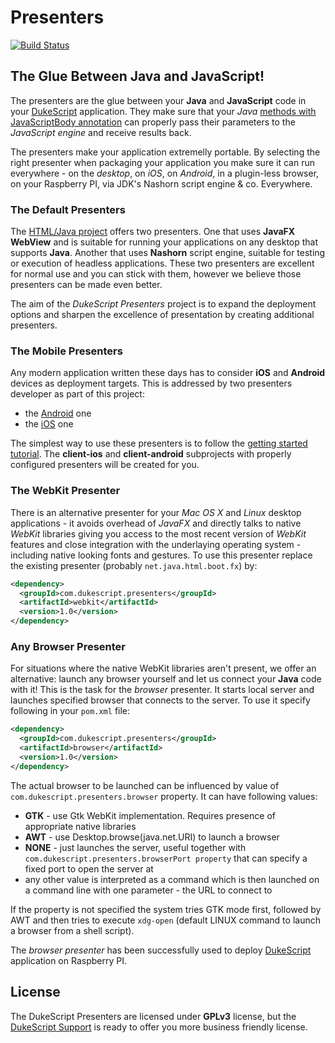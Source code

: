 # Presenters

[![Build Status](https://travis-ci.org/dukescript/dukescript-presenters.svg?branch=master)](https://travis-ci.org/dukescript/dukescript-presenters)

## The Glue Between Java and JavaScript!

The presenters are the glue between your **Java** and **JavaScript** code
in your [DukeScript](http://dukescript.com) application. 
They make sure that your *Java* [methods with JavaScriptBody annotation](http://bits.netbeans.org/html+java/1.3/net/java/html/js/package-summary.html)
can properly pass their parameters to the *JavaScript engine* and receive results back.

The presenters make your application extremelly portable. By selecting the right presenter
when packaging your application you make sure it can run everywhere - on the *desktop*,
on *iOS*, on *Android*, in a plugin-less browser, on your Raspberry PI, via JDK's
Nashorn script engine & co. Everywhere.

### The Default Presenters

The [HTML/Java project](http://bits.netbeans.org/html+java/) offers two presenters. One
that uses **JavaFX WebView** and is suitable for running your applications on any desktop
that supports **Java**. Another that uses **Nashorn** script engine, suitable for testing
or execution of headless applications. These two presenters are excellent for normal use
and you can stick with them, however we believe those presenters can be made even better.

The aim of the *DukeScript Presenters* project is to expand the deployment options 
and sharpen the excellence of presentation by creating additional presenters.

### The Mobile Presenters

Any modern application written these days has to consider **iOS** and **Android** devices
as deployment targets. This is addressed by two presenters developer as part of this project:
* the [Android](https://github.com/dukescript/dukescript-presenters/tree/master/android) one
* the [iOS](https://github.com/dukescript/dukescript-presenters/tree/master/ios) one

The simplest way to use these presenters is to follow the [getting started tutorial](https://dukescript.com/getting_started.html). The **client-ios** and
**client-android** subprojects with properly configured presenters will be created for you.

### The WebKit Presenter

There is an alternative presenter for your *Mac OS X* and *Linux* desktop applications -
it avoids overhead of *JavaFX* and directly talks to native *WebKit* libraries giving you
access to the most recent version of *WebKit* features and close integration with the 
underlaying operating system - including native looking fonts and gestures. To use this 
presenter replace the existing presenter (probably `net.java.html.boot.fx`) by:

```xml
<dependency>
  <groupId>com.dukescript.presenters</groupId>
  <artifactId>webkit</artifactId>
  <version>1.0</version>
</dependency>
```

### Any Browser Presenter

For situations where the native WebKit libraries aren't present, we offer an alternative:
launch any browser yourself and let us connect your **Java** code with it! 
This is the task for the *browser* presenter. 
It starts local server and launches specified browser that connects to the server.
To use it specify following in your `pom.xml` file:

```xml
<dependency>
  <groupId>com.dukescript.presenters</groupId>
  <artifactId>browser</artifactId>
  <version>1.0</version>
</dependency>
```
The actual browser to be launched can be influenced by value of `com.dukescript.presenters.browser` property. It can have following values:

* **GTK** - use Gtk WebKit implementation. Requires presence of appropriate native libraries
* **AWT** - use Desktop.browse(java.net.URI) to launch a browser
* **NONE** - just launches the server, useful together with `com.dukescript.presenters.browserPort property` that can specify a fixed port to open the server at
* any other value is interpreted as a command which is then launched on a command line with one parameter - the URL to connect to

If the property is not specified the system tries GTK mode first, followed by AWT and then tries to execute `xdg-open` (default LINUX command to launch a browser from a shell script).

The *browser presenter* has been successfully used to deploy [DukeScript](http://dukescript.com) application on Raspberry PI.

## License

The DukeScript Presenters are licensed under **GPLv3** license, but the [DukeScript Support](https://dukescript.com/index.html#support) is ready to offer you more business friendly license.
